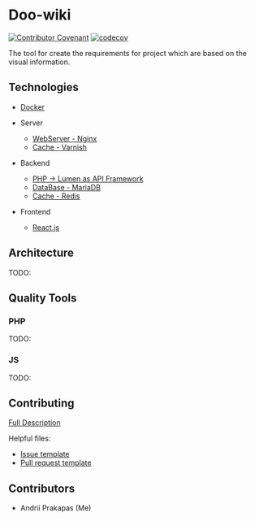 # Doo-wiki

[![Contributor Covenant](https://img.shields.io/badge/Contributor%20Covenant-2.1-4baaaa.svg)](CODE_OF_CONDUCT.md) 
[![codecov](https://codecov.io/gh/marsskom/doo-wiki/branch/master/graph/badge.svg)](https://codecov.io/gh/marsskom/doo-wiki)

The tool for create the requirements for project which are based on the visual information.


## Technologies

- [Docker](docker/README.md)

- Server
  - [WebServer - Nginx](docker-compose.yml#L44)
  - [Cache - Varnish](docker-compose.yml#L26)

- Backend
  - [PHP -> Lumen as API Framework](FRAMEWORK.md)
  - [DataBase - MariaDB](docker-compose.yml#L62)
  - [Cache - Redis](docker-compose.yml#L80)

- Frontend
  - [React.js](https://github.com/facebook/react/)


## Architecture

TODO:


## Quality Tools

### PHP

TODO:

### JS

TODO:

## Contributing

[Full Description](.github/CONTRIBUTING.md)

Helpful files:
 - [Issue template](.github/ISSUE_TEMPLATE.md)
 - [Pull request template](.github/PULL_REQUEST_TEMPLATE.md)

## Contributors

- Andrii Prakapas (Me)

